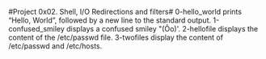 #Project 0x02. Shell, I/O Redirections and filters#
0-hello_world prints “Hello, World”, followed by a new line to the standard output.
1-confused_smiley displays a confused smiley "(Ôo)'.
2-hellofile displays the content of the /etc/passwd file.
3-twofiles display the content of /etc/passwd and /etc/hosts.

